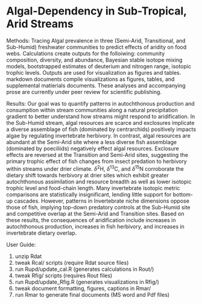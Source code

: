 # Algal-Dependency in Sub-Tropical, Arid Streams

Methods:
Tracing Algal prevalence in three (Semi-Arid, Transitional, and Sub-Humid) freshwater communities to predict effects of aridity on food webs. Calculations create outputs for the folloiwing: community composition, diversity, and abundance, Bayesian stable isotope mixing models, bootstrapped estimates of deuterium and nitrogen range, isotopic trophic levels. Outputs are used for visualization as figures and tables. markdown documents compile visualizations as figures, tables, and supplemental matierials documents. These analyses and accompanying prose are currently under peer review for scientific publishing.

Results:
Our goal was to quantify patterns in autochthonous production and consumption within stream communities along a natural precipitation gradient to better understand how streams might respond to aridification. In the Sub-Humid stream, algal resources are scarce and exclosures implicate a diverse assemblage of fish (dominated by centrarchids) positively impacts algae by regulating invertebrate herbivory. In contrast, algal resources are abundant at the Semi-Arid site where a less diverse fish assemblage (dominated by poeciliids) negatively effect algal resources. Exclosure effects are reversed at the Transition and Semi-Arid sites, suggesting the primary trophic effect of fish changes from insect predation to herbivory within streams under drier climate. $\delta^2$H, $\delta^{13}$C, and $\delta^{15}$N corroborate the dietary shift towards herbivory at drier sites which exhibit greater autochthonous assimilation and resource breadth as well as lower isotopic trophic level and food-chain length. Many invertebrate isotopic metric comparisons are statistically insignificant, lending little support for bottom-up cascades. However, patterns in Invertebrate niche dimensions oppose those of fish, implying top-down predatory controls at the Sub-Humid site and competitive overlap at the Semi-Arid and Transition sites. Based on these results, the consequences of aridification include increases in autochthonous production, increases in fish herbivory, and increases in invertebrate dietary overlap.

User Guide:
1. unzip Rdat
2. tweak Rcal/ scripts (require Rdat source files)
3. run Rupd/update_cal.R (generates calculations in Rout/)
4. tweak Rfig/ scripts (requires Rout files)
5. run Rupd/update_Rfig.R (generates visualizations in Rfig/)
6. tweak document formatting, figures, captions in Rmar/
7. run Rmar to generate final documents (MS word and Pdf files)


